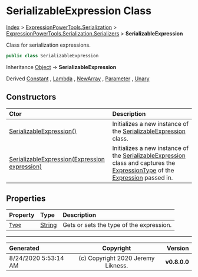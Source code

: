 ﻿# SerializableExpression Class

[Index](../index.md) > [ExpressionPowerTools.Serialization](ExpressionPowerTools.Serialization.a.md) > [ExpressionPowerTools.Serialization.Serializers](ExpressionPowerTools.Serialization.Serializers.n.md) > **SerializableExpression**

Class for serialization expressions.

```csharp
public class SerializableExpression
```

Inheritance [Object](https://docs.microsoft.com/dotnet/api/system.object) → **SerializableExpression**

Derived  [Constant](ExpressionPowerTools.Serialization.Serializers.Constant.cs.md) ,  [Lambda](ExpressionPowerTools.Serialization.Serializers.Lambda.cs.md) ,  [NewArray](ExpressionPowerTools.Serialization.Serializers.NewArray.cs.md) ,  [Parameter](ExpressionPowerTools.Serialization.Serializers.Parameter.cs.md) ,  [Unary](ExpressionPowerTools.Serialization.Serializers.Unary.cs.md) 

## Constructors

| Ctor | Description |
| :-- | :-- |
| [SerializableExpression()](ExpressionPowerTools.Serialization.Serializers.SerializableExpression.ctor.md#serializableexpression) | Initializes a new instance of the [SerializableExpression](ExpressionPowerTools.Serialization.Serializers.SerializableExpression.cs.md) class. |
| [SerializableExpression(Expression expression)](ExpressionPowerTools.Serialization.Serializers.SerializableExpression.ctor.md#serializableexpressionexpression-expression) | Initializes a new instance of the [SerializableExpression](ExpressionPowerTools.Serialization.Serializers.SerializableExpression.cs.md) class and captures            the [ExpressionType](https://docs.microsoft.com/dotnet/api/system.linq.expressions.expressiontype) of the [Expression](https://docs.microsoft.com/dotnet/api/system.linq.expressions.expression) passed in. |
## Properties

| Property | Type | Description |
| :-- | :-- | :-- |
| [`Type`](ExpressionPowerTools.Serialization.Serializers.SerializableExpression.Type.prop.md) | [String](https://docs.microsoft.com/dotnet/api/system.string) | Gets or sets the type of the expression. |


---

| Generated | Copyright | Version |
| :-- | :-: | --: |
| 8/24/2020 5:53:14 AM | (c) Copyright 2020 Jeremy Likness. | **v0.8.0.0** |
